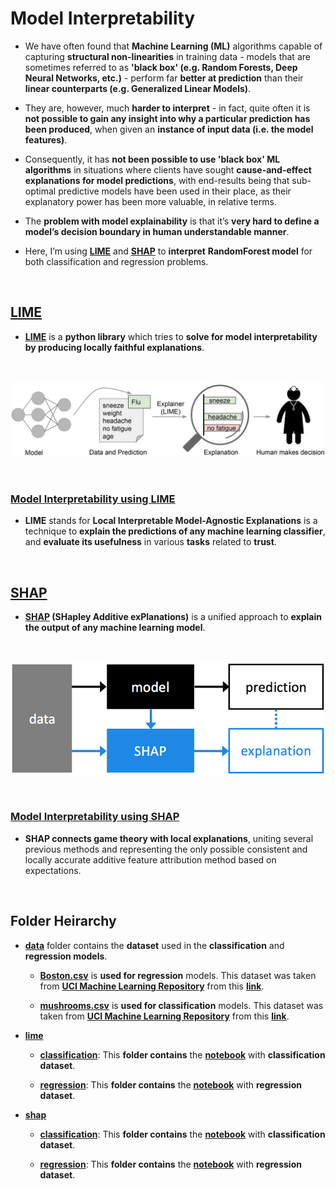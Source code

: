 # Model Interpretability

- We have often found that **Machine Learning (ML)** algorithms capable of capturing **structural non-linearities** in training data - models that are sometimes referred to as **'black box' (e.g. Random Forests, Deep Neural Networks, etc.)** - perform far **better at prediction** than their **linear counterparts (e.g. Generalized Linear Models)**. 


- They are, however, much **harder to interpret** - in fact, quite often it is **not possible to gain any insight into why a particular prediction has been produced**, when given an **instance of input data (i.e. the model features)**. 


- Consequently, it has **not been possible to use 'black box' ML algorithms** in situations where clients have sought **cause-and-effect explanations for model predictions**, with end-results being that sub-optimal predictive models have been used in their place, as their explanatory power has been more valuable, in relative terms.


- The **problem with model explainability** is that it’s **very hard to define a model’s decision boundary in human understandable manner**. 


- Here, I’m using **[LIME](https://github.com/marcotcr/lime)** and **[SHAP](https://github.com/slundberg/shap)** to **interpret** **RandomForest model** for both classification and regression problems.

<br>

## [LIME](https://github.com/marcotcr/lime)


- **[LIME](https://github.com/marcotcr/lime)** is a **python library** which tries to **solve for model interpretability by producing locally faithful explanations**. 

<br><br> 
![](images/lime.jpg)

<br>

### [Model Interpretability using LIME](https://github.com/mohitr7/model-interpretability-for-machine-learning-models/tree/master/lime)

- **LIME** stands for **Local Interpretable Model-Agnostic Explanations** is a technique to **explain the predictions of any machine learning classifier**, and **evaluate its usefulness** in various **tasks** related to **trust**.

<br>

## [SHAP](https://github.com/slundberg/shap)


- **[SHAP](https://github.com/slundberg/shap) (SHapley Additive exPlanations)** is a unified approach to **explain the output of any machine learning model**.

<br><br> 
![](images/shap.png)

<br>

### [Model Interpretability using SHAP](https://github.com/mohitr7/model-interpretability-for-machine-learning-models/tree/master/shap)

- **SHAP connects game theory with local explanations**, uniting several previous methods and representing the only possible consistent and locally accurate additive feature attribution method based on expectations.

<br>

## Folder Heirarchy

- [**data**](https://github.com/mohitr7/model-interpretability-for-machine-learning-models/tree/master/data) folder contains the **dataset** used in the **classification** and **regression models**.

  - [**Boston.csv**](https://github.com/mohitr7/model-interpretability-for-machine-learning-models/blob/master/data/Boston.csv) is **used for regression** models. This dataset was taken from [**UCI Machine Learning Repository**](https://archive.ics.uci.edu/ml/index.php) from this [**link**](https://archive.ics.uci.edu/ml/datasets/Housing).
  
  - [**mushrooms.csv**](https://github.com/mohitr7/model-interpretability-for-machine-learning-models/blob/master/data/mushrooms.csv) is **used for classification** models. This dataset was taken from [**UCI Machine Learning Repository**](https://archive.ics.uci.edu/ml/index.php) from this [**link**](https://archive.ics.uci.edu/ml/datasets/Mushroom).
  
  
- [**lime**](https://github.com/mohitr7/model-interpretability-for-machine-learning-models/tree/master/lime)

  - [**classification**](https://github.com/mohitr7/model-interpretability-for-machine-learning-models/tree/master/lime/classification): This **folder contains** the [**notebook**](https://github.com/mohitr7/model-interpretability-for-machine-learning-models/blob/master/lime/classification/LIME%20on%20Random%20Forest%20(Classification).ipynb) with **classification dataset**.
  
  - [**regression**](https://github.com/mohitr7/model-interpretability-for-machine-learning-models/tree/master/lime/regression): This **folder contains** the [**notebook**](https://github.com/mohitr7/model-interpretability-for-machine-learning-models/blob/master/lime/regression/LIME%20on%20Random%20Forest%20(Regression).ipynb) with **regression dataset**.


- [**shap**](https://github.com/mohitr7/model-interpretability-for-machine-learning-models/tree/master/shap)

  - [**classification**](https://github.com/mohitr7/model-interpretability-for-machine-learning-models/tree/master/shap/classification): This **folder contains** the [**notebook**](https://github.com/mohitr7/model-interpretability-for-machine-learning-models/blob/master/shap/classification/SHAP%20on%20Random%20Forest%20(Classification).ipynb) with **classification dataset**.
  
  - [**regression**](https://github.com/mohitr7/model-interpretability-for-machine-learning-models/tree/master/shap/regression): This **folder contains** the [**notebook**](https://github.com/mohitr7/model-interpretability-for-machine-learning-models/blob/master/shap/regression/SHAP%20on%20Random%20Forest%20(Regression).ipynb) with **regression dataset**.
